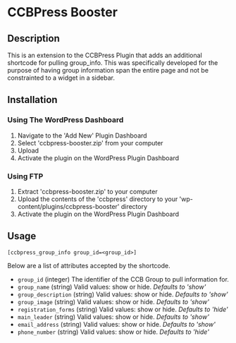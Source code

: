 # CCBPress Booster

## Description ##

This is an extension to the CCBPress Plugin that adds an additional shortcode 
for pulling group_info.  This was specifically developed for the purpose of 
having group information span the entire page and not be constrainted to a 
widget in a sidebar.

## Installation ##

### Using The WordPress Dashboard ###

1. Navigate to the 'Add New' Plugin Dashboard
2. Select 'ccbpress-booster.zip' from your computer
3. Upload
4. Activate the plugin on the WordPress Plugin Dashboard

### Using FTP ###

1. Extract 'ccbpress-booster.zip' to your computer
2. Upload the contents of the 'ccbpress' directory to your 'wp-content/plugins/ccbpress-booster' directory
3. Activate the plugin on the WordPress Plugin Dashboard

## Usage ##

`[ccbpress_group_info group_id=<group_id>]`

Below are a list of attributes accepted by the shortcode.

* `group_id` (integer) The identifier of the CCB Group to pull information for.
* `group_name` (string) Valid values: show or hide.  *Defaults to 'show'*
* `group_description` (string) Valid values: show or hide.  *Defaults to 'show'*
* `group_image` (string) Valid values: show or hide.  *Defaults to 'show'*
* `registration_forms` (string) Valid values: show or hide.  *Defaults to 'hide'*
* `main_leader` (string) Valid values: show or hide.  *Defaults to 'show'*
* `email_address` (string) Valid values: show or hide.  *Defaults to 'show'*
* `phone_number` (string) Valid values: show or hide.  *Defaults to 'hide'*
